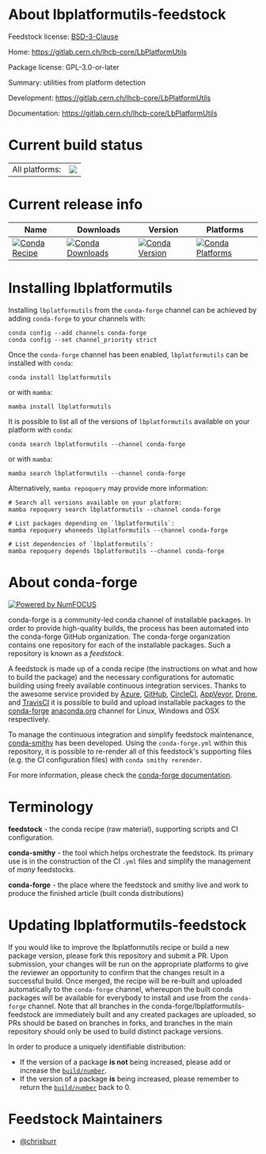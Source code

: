 About lbplatformutils-feedstock
===============================

Feedstock license: [BSD-3-Clause](https://github.com/conda-forge/lbplatformutils-feedstock/blob/main/LICENSE.txt)

Home: https://gitlab.cern.ch/lhcb-core/LbPlatformUtils

Package license: GPL-3.0-or-later

Summary: utilities from platform detection

Development: https://gitlab.cern.ch/lhcb-core/LbPlatformUtils

Documentation: https://gitlab.cern.ch/lhcb-core/LbPlatformUtils

Current build status
====================


<table><tr><td>All platforms:</td>
    <td>
      <a href="https://dev.azure.com/conda-forge/feedstock-builds/_build/latest?definitionId=7540&branchName=main">
        <img src="https://dev.azure.com/conda-forge/feedstock-builds/_apis/build/status/lbplatformutils-feedstock?branchName=main">
      </a>
    </td>
  </tr>
</table>

Current release info
====================

| Name | Downloads | Version | Platforms |
| --- | --- | --- | --- |
| [![Conda Recipe](https://img.shields.io/badge/recipe-lbplatformutils-green.svg)](https://anaconda.org/conda-forge/lbplatformutils) | [![Conda Downloads](https://img.shields.io/conda/dn/conda-forge/lbplatformutils.svg)](https://anaconda.org/conda-forge/lbplatformutils) | [![Conda Version](https://img.shields.io/conda/vn/conda-forge/lbplatformutils.svg)](https://anaconda.org/conda-forge/lbplatformutils) | [![Conda Platforms](https://img.shields.io/conda/pn/conda-forge/lbplatformutils.svg)](https://anaconda.org/conda-forge/lbplatformutils) |

Installing lbplatformutils
==========================

Installing `lbplatformutils` from the `conda-forge` channel can be achieved by adding `conda-forge` to your channels with:

```
conda config --add channels conda-forge
conda config --set channel_priority strict
```

Once the `conda-forge` channel has been enabled, `lbplatformutils` can be installed with `conda`:

```
conda install lbplatformutils
```

or with `mamba`:

```
mamba install lbplatformutils
```

It is possible to list all of the versions of `lbplatformutils` available on your platform with `conda`:

```
conda search lbplatformutils --channel conda-forge
```

or with `mamba`:

```
mamba search lbplatformutils --channel conda-forge
```

Alternatively, `mamba repoquery` may provide more information:

```
# Search all versions available on your platform:
mamba repoquery search lbplatformutils --channel conda-forge

# List packages depending on `lbplatformutils`:
mamba repoquery whoneeds lbplatformutils --channel conda-forge

# List dependencies of `lbplatformutils`:
mamba repoquery depends lbplatformutils --channel conda-forge
```


About conda-forge
=================

[![Powered by
NumFOCUS](https://img.shields.io/badge/powered%20by-NumFOCUS-orange.svg?style=flat&colorA=E1523D&colorB=007D8A)](https://numfocus.org)

conda-forge is a community-led conda channel of installable packages.
In order to provide high-quality builds, the process has been automated into the
conda-forge GitHub organization. The conda-forge organization contains one repository
for each of the installable packages. Such a repository is known as a *feedstock*.

A feedstock is made up of a conda recipe (the instructions on what and how to build
the package) and the necessary configurations for automatic building using freely
available continuous integration services. Thanks to the awesome service provided by
[Azure](https://azure.microsoft.com/en-us/services/devops/), [GitHub](https://github.com/),
[CircleCI](https://circleci.com/), [AppVeyor](https://www.appveyor.com/),
[Drone](https://cloud.drone.io/welcome), and [TravisCI](https://travis-ci.com/)
it is possible to build and upload installable packages to the
[conda-forge](https://anaconda.org/conda-forge) [anaconda.org](https://anaconda.org/)
channel for Linux, Windows and OSX respectively.

To manage the continuous integration and simplify feedstock maintenance,
[conda-smithy](https://github.com/conda-forge/conda-smithy) has been developed.
Using the ``conda-forge.yml`` within this repository, it is possible to re-render all of
this feedstock's supporting files (e.g. the CI configuration files) with ``conda smithy rerender``.

For more information, please check the [conda-forge documentation](https://conda-forge.org/docs/).

Terminology
===========

**feedstock** - the conda recipe (raw material), supporting scripts and CI configuration.

**conda-smithy** - the tool which helps orchestrate the feedstock.
                   Its primary use is in the construction of the CI ``.yml`` files
                   and simplify the management of *many* feedstocks.

**conda-forge** - the place where the feedstock and smithy live and work to
                  produce the finished article (built conda distributions)


Updating lbplatformutils-feedstock
==================================

If you would like to improve the lbplatformutils recipe or build a new
package version, please fork this repository and submit a PR. Upon submission,
your changes will be run on the appropriate platforms to give the reviewer an
opportunity to confirm that the changes result in a successful build. Once
merged, the recipe will be re-built and uploaded automatically to the
`conda-forge` channel, whereupon the built conda packages will be available for
everybody to install and use from the `conda-forge` channel.
Note that all branches in the conda-forge/lbplatformutils-feedstock are
immediately built and any created packages are uploaded, so PRs should be based
on branches in forks, and branches in the main repository should only be used to
build distinct package versions.

In order to produce a uniquely identifiable distribution:
 * If the version of a package **is not** being increased, please add or increase
   the [``build/number``](https://docs.conda.io/projects/conda-build/en/latest/resources/define-metadata.html#build-number-and-string).
 * If the version of a package **is** being increased, please remember to return
   the [``build/number``](https://docs.conda.io/projects/conda-build/en/latest/resources/define-metadata.html#build-number-and-string)
   back to 0.

Feedstock Maintainers
=====================

* [@chrisburr](https://github.com/chrisburr/)

